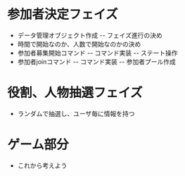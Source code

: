 # 参加者決定フェイズ
 - データ管理オブジェクト作成
  -- フェイズ進行の決め
 - 時間で開始なのか、人数で開始なのかの決め
 - 参加者募集開始コマンド
  -- コマンド実装
  -- ステート操作
 - 参加者joinコマンド
  -- コマンド実装
  -- 参加者プール作成
# 役割、人物抽選フェイズ
 - ランダムで抽選し、ユーザ毎に情報を持つ
# ゲーム部分
 - これから考えよう
